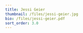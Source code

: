 ```yaml
---
title: Jessi Geier
thumbnail: /files/jessi-geier.jpg
bio: /files/jessi-geier.pdf
sort_order: 3.0
---
```


